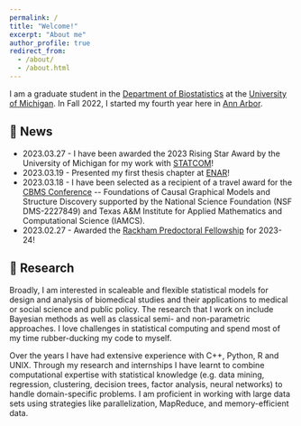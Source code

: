 ```yaml
---
permalink: /
title: "Welcome!"
excerpt: "About me"
author_profile: true
redirect_from: 
  - /about/
  - /about.html
---
```


I am a graduate student in the [Department of Biostatistics](https://sph.umich.edu/biostat/) at the [University of Michigan](https://umich.edu/). In Fall 2022, I started my fourth year here in [Ann Arbor](https://www.annarbor.org).

## 📣 News

- 2023.03.27 - I have been awarded the 2023 Rising Star Award by the University of Michigan for my work with [STATCOM](https://sph.umich.edu/biostat/statcom/)!  
- 2023.03.19 - Presented my first thesis chapter at [ENAR](https://www.enar.org/meetings/spring2023/program/scientific_program.pdf)! 
- 2023.03.18 - I have been selected as a recipient of a travel award for the [CBMS Conference](https://web.stat.tamu.edu/~yni/cbms/) -- Foundations of Causal Graphical Models and Structure Discovery supported by the National Science Foundation (NSF DMS-2227849) and Texas A&M Institute for Applied Mathematics and Computational Science (IAMCS). 
- 2023.02.27 - Awarded the [Rackham Predoctoral Fellowship](https://rackham.umich.edu/funding/funding-types/rackham-predoctoral-fellowship-program/) for 2023-24! 

## 📖 Research

Broadly, I am interested in scaleable and flexible statistical models for design and analysis of biomedical studies and their applications to medical or social science and public policy. The research that I work on include Bayesian methods as well as classical semi- and non-parametric approaches. I love challenges in statistical computing and spend most of my time rubber-ducking my code to myself.

Over the years I have had extensive experience with C++, Python, R and UNIX. Through my research and internships I have learnt to combine computational expertise with statistical knowledge (e.g. data mining, regression, clustering, decision trees, factor analysis, neural networks) to handle domain-specific problems. I am proficient in working with large data sets using strategies like parallelization, MapReduce, and memory-efficient data.
